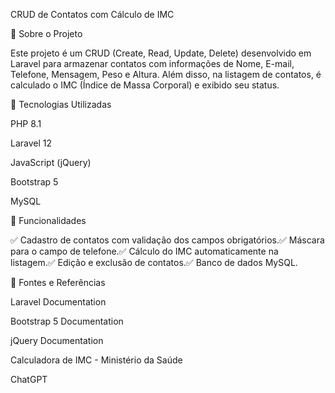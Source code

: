 CRUD de Contatos com Cálculo de IMC

📌 Sobre o Projeto

Este projeto é um CRUD (Create, Read, Update, Delete) desenvolvido em Laravel para armazenar contatos com informações de Nome, E-mail, Telefone, Mensagem, Peso e Altura. Além disso, na listagem de contatos, é calculado o IMC (Índice de Massa Corporal) e exibido seu status.

🚀 Tecnologias Utilizadas

PHP 8.1

Laravel 12

JavaScript (jQuery)

Bootstrap 5

MySQL

📝 Funcionalidades

✅ Cadastro de contatos com validação dos campos obrigatórios.✅ Máscara para o campo de telefone.✅ Cálculo do IMC automaticamente na listagem.✅ Edição e exclusão de contatos.✅ Banco de dados MySQL.

📖 Fontes e Referências

Laravel Documentation

Bootstrap 5 Documentation

jQuery Documentation

Calculadora de IMC - Ministério da Saúde

ChatGPT
